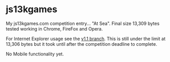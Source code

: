 js13kgames
==========

My js13kgames.com competition entry... "At Sea".  Final size 13,309 bytes tested working in Chrome, FireFox and Opera.

For Internet Explorer usage see the [v1.1 branch](https://github.com/scottheckel/js13kgames/tree/v1.1-ie).  This is still under the limit at 13,306 bytes but it took until after the competition deadline to complete.

No Mobile functionality yet.